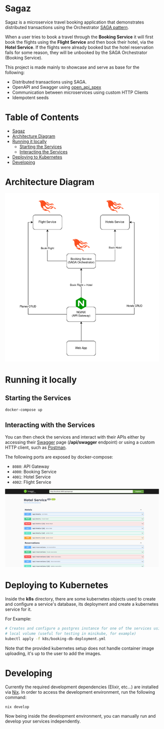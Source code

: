 # Sagaz

Sagaz is a microservice travel booking application that demonstrates distributed
transactions using the Orchestrator [SAGA
pattern](https://learn.microsoft.com/en-us/azure/architecture/reference-architectures/saga/saga).

When a user tries to book a travel through the **Booking Service** it will
first book the flights using the **Flight Service** and then book their hotel,
via the **Hotel Service**. If the flights were already booked but the hotel
reservation fails for some reason, they will be unbooked by the SAGA
Orchestrator (Booking Service).

This project is made mainly to showcase and serve as base for the following:

- Distributed transactions using SAGA.
- OpenAPI and Swagger using [open_api_spex](https://github.com/open-api-spex/open_api_spex)
- Communication between microservices using custom HTTP Clients
- Idempotent seeds

# Table of Contents

- [Sagaz](#sagaz)
- [Architecture Diagram](#architecture-diagram)
- [Running it locally](#running-it-locally)
	+ [Starting the Services](#starting-the-services)
	+ [Interacting the Services](#interacting-with-the-services)
- [Deploying to Kubernetes](#deploying-to-kubernetes)
- [Developing](#developing)

# Architecture Diagram

![Sagaz Architecture Diagram](./.github/img/sagaz-architecture.png)

# Running it locally

## Starting the Services

```sh
docker-compose up
```

## Interacting with the Services

You can then check the services and interact with their APIs either by accessing
their [Swagger](https://swagger.io/) page (**/api/swagger** endpoint) or using a
custom HTTP client, such as [Postman](https://www.postman.com/).

The following ports are exposed by docker-compose:
- `8080`: API Gateway
- `4000`: Booking Service
- `4001`: Hotel Service
- `4002`: Flight Service

![Hotel Service Swagger UI Page](./.github/img/hotel-service-swagger-ui.png)

# Deploying to Kubernetes

Inside the **k8s** directory, there are some kubernetes objects used to create
and configure a service's database, its deployment and create a kubernetes
service for it.

For Example:

```sh
# Creates and configure a postgres instance for one of the services using a
# local volume (useful for testing in minikube, for example)
kubectl apply -f k8s/booking-db-deployment.yml
```

Note that the provided kubernetes setup does not handle container image
uploading, it's up to the user to add the images.

# Developing

Currently the required development dependencies (Elixir, etc...) are installed
via [Nix](https://nixos.org/). In order to access the development environment,
run the following command:

```sh
nix develop
```

Now being inside the development environment, you can manually run and develop
your services independently.
